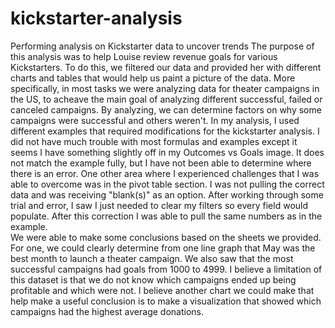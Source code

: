 # kickstarter-analysis
Performing analysis on Kickstarter data to uncover trends
The purpose of this analysis was to help Louise review revenue goals for various Kickstarters.  To do this, we filtered our data and provided her with different charts and tables that would help us paint a picture of the data.  More specifically, in most tasks we were analyzing data for theater campaigns in the US, to acheave the main goal of analyzing different successful, failed or canceled campaigns.  By analyzing, we can determine factors on why some campaigns were successful and others weren't.
In my analysis, I used different examples that required modifications for the kickstarter analysis.  I did not have much trouble with most formulas and examples except it seems I have something slightly off in my Outcomes vs Goals image.  It does not match the example fully, but I have not been able to determine where there is an error.  One other area where I experienced challenges that I was able to overcome was in the pivot table section.  I was not pulling the correct data and was receiving "blank(s)" as an option.  After working through some trial and error, I saw I just needed to clear my filters so every field would populate.  After this correction I was able to pull the same numbers as in the example.  
We were able to make some conclusions based on the sheets we provided.  For one, we could clearly determine from one line graph that May was the best month to launch a theater campaign. We also saw that the most successful campaigns had goals from 1000 to 4999.  I believe a limitation of this dataset is that we do not know which campaigns ended up being profitable and which were not.  I believe another chart we could make that help make a useful conclusion is to make a visualization that showed which campaigns had the highest average donations.

